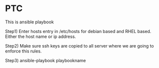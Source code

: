 # PTC

This is ansible playbook

Step1) Enter hosts entry in /etc/hosts for debian based and RHEL based. Either the host name or ip address.

Step2) Make sure ssh keys are copied to all server where we are going to enforce this rules.

Step3) ansible-playbook playbookname

